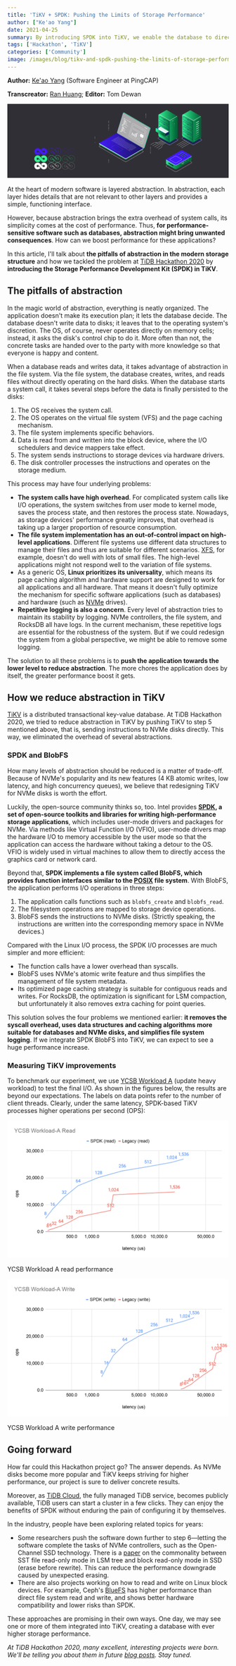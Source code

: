 ```yaml
---
title: 'TiKV + SPDK: Pushing the Limits of Storage Performance'
author: ["Ke'ao Yang"]
date: 2021-04-25
summary: By introducing SPDK into TiKV, we enable the database to directly send instructions to NVMe disks, reducing read/write latency significantly.
tags: ['Hackathon', 'TiKV']
categories: ['Community']
image: /images/blog/tikv-and-spdk-pushing-the-limits-of-storage-performance.jpg
---
```


**Author:** [Ke'ao Yang](https://github.com/YangKeao) (Software Engineer at PingCAP)

**Transcreator:** [Ran Huang](https://github.com/ran-huang); **Editor:** Tom Dewan

![TiKV + SPDK: Pushing the Limits of Storage Performance](media/tikv-and-spdk-pushing-the-limits-of-storage-performance.jpg)

At the heart of modern software is layered abstraction. In abstraction, each layer hides details that are not relevant to other layers and provides a simple, functioning interface.

However, because abstraction brings the extra overhead of system calls, its simplicity comes at the cost of performance. Thus, **for performance-sensitive software such as databases, abstraction might bring unwanted consequences**. How can we boost performance for these applications?

In this article, I'll talk about **the pitfalls of abstraction in the modern storage structure** and how we tackled the problem at [TiDB Hackathon 2020](https://pingcap.com/community/events/hackathon2020/) by **introducing the Storage Performance Development Kit (SPDK) in TiKV**.

## The pitfalls of abstraction

In the magic world of abstraction, everything is neatly organized. The application doesn't make its execution plan; it lets the database decide. The database doesn't write data to disks; it leaves that to the operating system's discretion. The OS, of course, never operates directly on memory cells; instead, it asks the disk's control chip to do it. More often than not, the concrete tasks are handed over to the party with more knowledge so that everyone is happy and content.

When a database reads and writes data, it takes advantage of abstraction in the file system. Via the file system, the database creates, writes, and reads files without directly operating on the hard disks. When the database starts a system call, it takes several steps before the data is finally persisted to the disks:

1. The OS receives the system call.
2. The OS operates on the virtual file system (VFS) and the page caching mechanism.
3. The file system implements specific behaviors.
4. Data is read from and written into the block device, where the I/O schedulers and device mappers take effect.
5. The system sends instructions to storage devices via hardware drivers.
6. The disk controller processes the instructions and operates on the storage medium.

This process may have four underlying problems:

* **The system calls have high overhead**. For complicated system calls like I/O operations, the system switches from user mode to kernel mode, saves the process state, and then restores the process state. Nowadays, as storage devices' performance greatly improves, that overhead is taking up a larger proportion of resource consumption.
* **The file system implementation has an out-of-control impact on high-level applications**. Different file systems use different data structures to manage their files and thus are suitable for different scenarios. [XFS](https://en.wikipedia.org/wiki/XFS), for example, doesn't do well with lots of small files. The high-level applications might not respond well to the variation of file systems.
* As a generic OS, **Linux prioritizes its universality**, which means its page caching algorithm and hardware support are designed to work for all applications and all hardware. That means it doesn't fully optimize the mechanism for specific software applications (such as databases) and hardware (such as [NVMe](https://en.wikipedia.org/wiki/NVM_Express) drives).
* **Repetitive logging is also a concern**. Every level of abstraction tries to maintain its stability by logging. NVMe controllers, the file system, and RocksDB all have logs. In the current mechanism, these repetitive logs are essential for the robustness of the system. But if we could redesign the system from a global perspective, we might be able to remove some logging.

The solution to all these problems is to **push the application towards the lower level to reduce abstraction**. The more chores the application does by itself, the greater performance boost it gets.

## How we reduce abstraction in TiKV

[TiKV](https://tikv.org/) is a distributed transactional key-value database. At TiDB Hackathon 2020, we tried to reduce abstraction in TiKV by pushing TiKV to step 5 mentioned above, that is, sending instructions to NVMe disks directly. This way, we eliminated the overhead of several abstractions.

### SPDK and BlobFS

How many levels of abstraction should be reduced is a matter of trade-off. Because of NVMe's popularity and its new features (4 KB atomic writes, low latency, and high concurrency queues), we believe that redesigning TiKV for NVMe disks is worth the effort.

Luckily, the open-source community thinks so, too. Intel provides **[SPDK](https://spdk.io/), a set of open-source toolkits and libraries for writing high-performance storage applications**, which includes user-mode drivers and packages for NVMe. Via methods like Virtual Function I/O (VFIO), user-mode drivers map the hardware I/O to memory accessible by the user mode so that the application can access the hardware without taking a detour to the OS. VFIO is widely used in virtual machines to allow them to directly access the graphics card or network card.

Beyond that, **SPDK implements a file system called BlobFS, which provides function interfaces similar to the [POSIX](https://en.wikipedia.org/wiki/POSIX#:~:text=The%20Portable%20Operating%20System%20Interface,maintaining%20compatibility%20between%20operating%20systems.) file system**. With BlobFS, the application performs I/O operations in three steps:

1. The application calls functions such as `blobfs_create` and `blobfs_read`.
2. The filesystem operations are mapped to storage device operations.
3. BlobFS sends the instructions to NVMe disks. (Strictly speaking, the instructions are written into the corresponding memory space in NVMe devices.)

Compared with the Linux I/O process, the SPDK I/O processes are much simpler and more efficient:

* The function calls have a lower overhead than syscalls.
* BlobFS uses NVMe's atomic write feature and thus simplifies the management of file system metadata.
* Its optimized page caching strategy is suitable for contiguous reads and writes. For RocksDB, the optimization is significant for LSM compaction, but unfortunately it also removes extra caching for point queries.

This solution solves the four problems we mentioned earlier: **it removes the syscall overhead, uses data structures and caching algorithms more suitable for databases and NVMe disks, and simplifies file system logging**. If we integrate SPDK BlobFS into TiKV, we can expect to see a huge performance increase.

### Measuring TiKV improvements

To benchmark our experiment, we use [YCSB Workload A](https://github.com/brianfrankcooper/YCSB/wiki/Core-Workloads) (update heavy workload) to test the final I/O. As shown in the figures below, the results are beyond our expectations. The labels on data points refer to the number of client threads. Clearly, under the same latency, SPDK-based TiKV processes higher operations per second (OPS):

![YCSB Workload A read performance](media/tikv-and-spdk-ycsb-workload-a-read-performance.png)
<div class="caption-center">YCSB Workload A read performance<div>

![YCSB Workload A write performance](media/tikv-and-spdk-ycsb-workload-a-write-performance.png)
<div class="caption-center">YCSB Workload A write performance<div>

## Going forward

How far could this Hackathon project go? The answer depends. As NVMe disks become more popular and TiKV keeps striving for higher performance, our project is sure to deliver concrete results.

Moreover, as [TiDB Cloud](https://pingcap.com/products/tidbcloud/), the fully managed TiDB service, becomes publicly available, TiDB users can start a cluster in a few clicks. They can enjoy the benefits of SPDK without enduring the pain of configuring it by themselves.

In the industry, people have been exploring related topics for years:

* Some researchers push the software down further to step 6—letting the software complete the tasks of NVMe controllers, such as the Open-Channel SSD technology. There is a [paper](https://dl.acm.org/doi/10.1145/3126545) on the commonality between SST file read-only mode in LSM tree and block read-only mode in SSD (erase before rewrite). This can reduce the performance downgrade caused by unexpected erasing.
* There are also projects working on how to read and write on Linux block devices. For example, Ceph's [BlueFS](https://github.com/ceph/ceph/blob/master/src/os/bluestore/BlueFS.cc) has higher performance than direct file system read and write, and shows better hardware compatibility and lower risks than SPDK.

These approaches are promising in their own ways. One day, we may see one or more of them integrated into TiKV, creating a database with ever higher storage performance.

_At TiDB Hackathon 2020, many excellent, interesting projects were born. We'll be telling you about them in future [blog posts](https://pingcap.com/blog/tag/Hackathon). Stay tuned._
